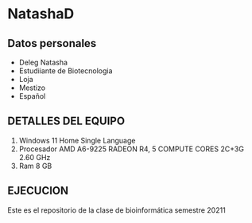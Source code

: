 # NatashaD
## Datos personales
- Deleg Natasha
- Estudiiante de Biotecnologia
- Loja
- Mestizo
- Español

## DETALLES DEL EQUIPO
1. Windows 11 Home Single Language
2.  Procesador AMD A6-9225 RADEON R4, 5 COMPUTE CORES 2C+3G  2.60 GHz
3. Ram 8 GB

## EJECUCION

Este es el repositorio de la clase de bioinformática semestre 20211
